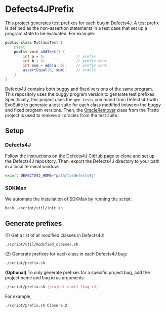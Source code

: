 # Defects4JPrefix

This project generates test prefixes for each bug in [Defects4J](https://github.com/rjust/defects4j). A test prefix is defined as the non-assertion statements in a test case that set up a program state to be evaluated. For example:

```java
public class MyClassTest {
    @Test
    public void addTest() {
        int a = 5;              // prefix
        int b = 3;              // prefix cont.
        int sum = add(a, b);    // prefix cont.
        assertEqual(8, sum);    // oracle
    }
}
```

Defects4J contains both buggy and fixed versions of the same program. This repository uses the buggy program version to generate test prefixes. Specifically, this project uses the `gen_tests` command from Defects4J with EvoSuite to generate a test suite for each class modified between the buggy and fixed program versions. Then, the [OracleRemover](https://github.com/AML14/tratto/blob/experiment-end-to-end/experiment/src/main/java/OracleRemover.java) class from the Tratto project is used to remove all oracles from the test suite.

## Setup

### Defects4J

Follow the instructions on the
[Defects4J GitHub page](https://github.com/rjust/defects4j) to clone and set
up the Defects4J repository. Then, export the Defects4J directory to your path
in a local terminal window:

```bash
export DEFECTS4J_HOME="path/to/defects4j"
```

### SDKMan

We automate the installation of SDKMan by running the script:

```bash
bash ./script/util/init.sh
```

## Generate prefixes

(1) Get a list of all modified classes in Defects4J:

```bash
./script/util/modified_classes.sh
```

(2) Generate prefixes for each class in each Defects4J bug:

```bash
./script/prefix.sh
```

**(Optional)** To only generate prefixes for a specific project bug, add the
project name and bug id as arguments:

```bash
./script/prefix.sh [project-name] [bug-id]
```

For example,

```bash
./script/prefix.sh Closure 2
```